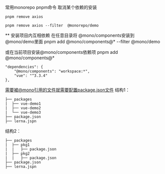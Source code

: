 常用monorepo pnpm命令
取消某个依赖的安装
```
pnpm remove axios

pnpm remove axios --filter  @monorepo/demo

```

** 安装项目内互相依赖
在任意目录将 @mono/components安装到@mono/demo里面
pnpm add @mono/components@* --filter @mono/demo

或在当前项目安装@mono/components依赖项
pnpm add @mono/components@*
```
"dependencies": {
    "@mono/components": "workspace:*",
    "vue": "^3.3.4"
},
```

需要被@mono引用的文件就需要配置package.json文件
结构1：
```
├── packages
|  ├── vue-demo1
|  ├── vue-demo2
|  └── vue-demo3
├── package.json
├── lerna.jspn
```


结构2：
```
├── packages
|  ├── pkg1
|  |   ├── package.json
|  ├── pkg2
|  |   ├── package.json
├── package.json
├── lerna.jspn
```
